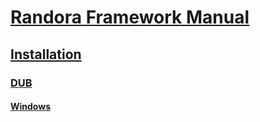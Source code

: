 # [Randora Framework Manual](/README.md)

## [Installation](/manual/installation/README.md)

### [DUB](/manual/installation/dub/README.md)

#### [Windows](/manual/installation/dub/windows/README.md)


